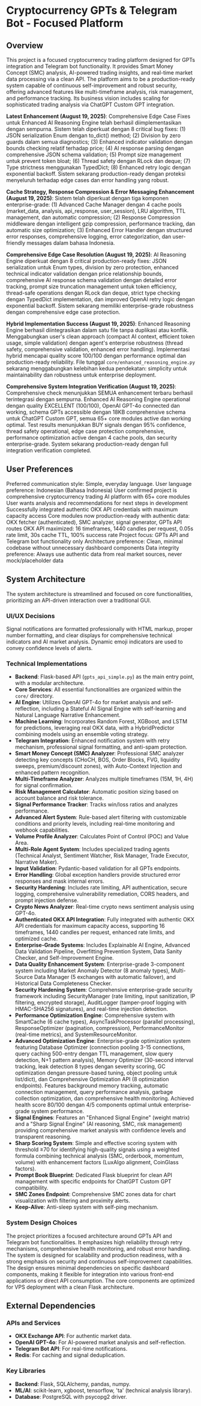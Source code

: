 # Cryptocurrency GPTs & Telegram Bot - Focused Platform

## Overview
This project is a focused cryptocurrency trading platform designed for GPTs integration and Telegram bot functionality. It provides Smart Money Concept (SMC) analysis, AI-powered trading insights, and real-time market data processing via a clean API. The platform aims to be a production-ready system capable of continuous self-improvement and robust security, offering advanced features like multi-timeframe analysis, risk management, and performance tracking. Its business vision includes scaling for sophisticated trading analysis via ChatGPT Custom GPT integration.

**Latest Enhancement (August 19, 2025)**: Comprehensive Edge Case Fixes untuk Enhanced AI Reasoning Engine telah berhasil diimplementasikan dengan sempurna. Sistem telah diperkuat dengan 8 critical bug fixes: (1) JSON serialization Enum dengan to_dict() method; (2) Division by zero guards dalam semua diagnostics; (3) Enhanced indicator validation dengan bounds checking relatif terhadap price; (4) AI response parsing dengan comprehensive JSON schema validation; (5) Prompt size management untuk prevent token bloat; (6) Thread safety dengan RLock dan deque; (7) Type strictness menggunakan TypedDict; (8) Enhanced retry logic dengan exponential backoff. Sistem sekarang production-ready dengan proteksi menyeluruh terhadap edge cases dan error handling yang robust.

**Cache Strategy, Response Compression & Error Messaging Enhancement (August 19, 2025)**: Sistem telah diperkuat dengan tiga komponen enterprise-grade: (1) Advanced Cache Manager dengan 4 cache pools (market_data, analysis, api_response, user_session), LRU algorithm, TTL management, dan automatic compression; (2) Response Compression middleware dengan intelligent gzip compression, performance tracking, dan automatic size optimization; (3) Enhanced Error Handler dengan structured error responses, comprehensive logging, error categorization, dan user-friendly messages dalam bahasa Indonesia.

**Comprehensive Edge Case Resolution (August 19, 2025)**: AI Reasoning Engine diperkuat dengan 8 critical production-ready fixes: JSON serialization untuk Enum types, division by zero protection, enhanced technical indicator validation dengan price relationship bounds, comprehensive AI response schema validation dengan detailed error tracking, prompt size truncation management untuk token efficiency, thread-safe operations dengan RLock dan deque, strict type checking dengan TypedDict implementation, dan improved OpenAI retry logic dengan exponential backoff. Sistem sekarang memiliki enterprise-grade robustness dengan comprehensive edge case protection.

**Hybrid Implementation Success (August 19, 2025)**: Enhanced Reasoning Engine berhasil diintegrasikan dalam satu file tanpa duplikasi atau konflik. Menggabungkan user's clean approach (compact AI context, efficient token usage, simple validation) dengan agent's enterprise robustness (thread safety, comprehensive validation, enhanced error handling). Implementasi hybrid mencapai quality score 100/100 dengan performance optimal dan production-ready reliability. File tunggal `core/enhanced_reasoning_engine.py` sekarang menggabungkan kelebihan kedua pendekatan: simplicity untuk maintainability dan robustness untuk enterprise deployment.

**Comprehensive System Integration Verification (August 19, 2025)**: Comprehensive check menunjukkan SEMUA enhancement terbaru berhasil terintegrasi dengan sempurna. Enhanced AI Reasoning Engine operational dengan quality EXCELLENT (100/100), OpenAI GPT-4o connected dan working, schema GPTs accessible dengan 18KB comprehensive schema untuk ChatGPT Custom GPT, semua 65+ core modules active dan working optimal. Test results menunjukkan BUY signals dengan 95% confidence, thread safety operational, edge case protection comprehensive, performance optimization active dengan 4 cache pools, dan security enterprise-grade. System sekarang production-ready dengan full integration verification completed.

## User Preferences
Preferred communication style: Simple, everyday language.
User language preference: Indonesian (Bahasa Indonesia)
User confirmed project is comprehensive cryptocurrency trading AI platform with 65+ core modules
User wants analysis and recommendations for next steps in development
Successfully integrated authentic OKX API credentials with maximum capacity access
Core modules now production-ready with authentic data: OKX fetcher (authenticated), SMC analyzer, signal generator, GPTs API routes
OKX API maximized: 16 timeframes, 1440 candles per request, 0.05s rate limit, 30s cache TTL, 100% success rate
Project focus: GPTs API and Telegram bot functionality only
Architecture preference: Clean, minimal codebase without unnecessary dashboard components
Data integrity preference: Always use authentic data from real market sources, never mock/placeholder data

## System Architecture
The system architecture is streamlined and focused on core functionalities, prioritizing an API-driven interaction over a traditional GUI.

### UI/UX Decisions
Signal notifications are formatted professionally with HTML markup, proper number formatting, and clear displays for comprehensive technical indicators and AI market analysis. Dynamic emoji indicators are used to convey confidence levels of alerts.

### Technical Implementations
- **Backend**: Flask-based API (`gpts_api_simple.py`) as the main entry point, with a modular architecture.
- **Core Services**: All essential functionalities are organized within the `core/` directory.
- **AI Engine**: Utilizes OpenAI GPT-4o for market analysis and self-reflection, including a Stateful AI Signal Engine with self-learning and Natural Language Narrative Enhancement.
- **Machine Learning**: Incorporates Random Forest, XGBoost, and LSTM for predictions, leveraging real OKX data, with a HybridPredictor combining models using an ensemble voting strategy.
- **Telegram Integration**: Enhanced notification system with retry mechanism, professional signal formatting, and anti-spam protection.
- **Smart Money Concept (SMC) Analyzer**: Professional SMC analyzer detecting key concepts (CHoCH, BOS, Order Blocks, FVG, liquidity sweeps, premium/discount zones), with Auto-Context Injection and enhanced pattern recognition.
- **Multi-Timeframe Analyzer**: Analyzes multiple timeframes (15M, 1H, 4H) for signal confirmation.
- **Risk Management Calculator**: Automatic position sizing based on account balance and risk tolerance.
- **Signal Performance Tracker**: Tracks win/loss ratios and analyzes performance.
- **Advanced Alert System**: Rule-based alert filtering with customizable conditions and priority levels, including real-time monitoring and webhook capabilities.
- **Volume Profile Analyzer**: Calculates Point of Control (POC) and Value Area.
- **Multi-Role Agent System**: Includes specialized trading agents (Technical Analyst, Sentiment Watcher, Risk Manager, Trade Executor, Narrative Maker).
- **Input Validation**: Pydantic-based validation for all GPTs endpoints.
- **Error Handling**: Global exception handlers provide structured error responses and mask internal errors.
- **Security Hardening**: Includes rate limiting, API authentication, secure logging, comprehensive vulnerability remediation, CORS headers, and prompt injection defense.
- **Crypto News Analyzer**: Real-time crypto news sentiment analysis using GPT-4o.
- **Authenticated OKX API Integration**: Fully integrated with authentic OKX API credentials for maximum capacity access, supporting 16 timeframes, 1440 candles per request, enhanced rate limits, and optimized cache.
- **Enterprise-Grade Systems**: Includes Explainable AI Engine, Advanced Data Validation Pipeline, Overfitting Prevention System, Data Sanity Checker, and Self-Improvement Engine.
- **Data Quality Enhancement System**: Enterprise-grade 3-component system including Market Anomaly Detector (8 anomaly types), Multi-Source Data Manager (5 exchanges with automatic failover), and Historical Data Completeness Checker.
- **Security Hardening System**: Comprehensive enterprise-grade security framework including SecurityManager (rate limiting, input sanitization, IP filtering, encrypted storage), AuditLogger (tamper-proof logging with HMAC-SHA256 signatures), and real-time injection detection.
- **Performance Optimization Engine**: Comprehensive system with SmartCache (6 cache types), AsyncTaskProcessor (parallel processing), ResponseOptimizer (pagination, compression), PerformanceMonitor (real-time metrics), and SystemResourceMonitor.
- **Advanced Optimization Engine**: Enterprise-grade optimization system featuring Database Optimizer (connection pooling 3-15 connections, query caching 500-entry dengan TTL management, slow query detection, N+1 pattern analysis), Memory Optimizer (30-second interval tracking, leak detection 8 types dengan severity scoring, GC optimization dengan pressure-based tuning, object pooling untuk list/dict), dan Comprehensive Optimization API (8 optimization endpoints). Features background memory tracking, automatic connection management, query performance analysis, garbage collection optimization, dan comprehensive health monitoring. Achieved health score 80/100 dengan 4/5 components optimal untuk enterprise-grade system performance.
- **Signal Engines**: Features an "Enhanced Signal Engine" (weight matrix) and a "Sharp Signal Engine" (AI reasoning, SMC, risk management) providing comprehensive market analysis with confidence levels and transparent reasoning.
- **Sharp Scoring System**: Simple and effective scoring system with threshold ≥70 for identifying high-quality signals using a weighted formula combining technical analysis (SMC, orderbook, momentum, volume) with enhancement factors (LuxAlgo alignment, CoinGlass factors).
- **Prompt Book Blueprint**: Dedicated Flask blueprint for clean API management with specific endpoints for ChatGPT Custom GPT compatibility.
- **SMC Zones Endpoint**: Comprehensive SMC zones data for chart visualization with filtering and proximity alerts.
- **Keep-Alive**: Anti-sleep system with self-ping mechanism.

### System Design Choices
The project prioritizes a focused architecture around GPTs API and Telegram bot functionalities. It emphasizes high reliability through retry mechanisms, comprehensive health monitoring, and robust error handling. The system is designed for scalability and production readiness, with a strong emphasis on security and continuous self-improvement capabilities. The design ensures minimal dependencies on specific dashboard components, making it flexible for integration into various front-end applications or direct API consumption. The core components are optimized for VPS deployment with a clean Flask architecture.

## External Dependencies

### APIs and Services
- **OKX Exchange API**: For authentic market data.
- **OpenAI GPT-4o**: For AI-powered market analysis and self-reflection.
- **Telegram Bot API**: For real-time notifications.
- **Redis**: For caching and signal deduplication.

### Key Libraries
- **Backend**: Flask, SQLAlchemy, pandas, numpy.
- **ML/AI**: scikit-learn, xgboost, tensorflow, 'ta' (technical analysis library).
- **Database**: PostgreSQL with psycopg2 driver.